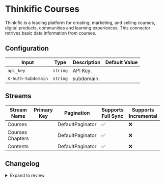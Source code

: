 # Thinkific Courses

Thinkific is a leading platform for creating, marketing, and selling courses, digital products, communities and learning experiences.
This connector retrives basic data information from courses.

## Configuration

| Input | Type | Description | Default Value |
|-------|------|-------------|---------------|
| `api_key` | `string` | API Key.  |  |
| `X-Auth-Subdomain` | `string` | subdomain.  |  |

## Streams
| Stream Name | Primary Key | Pagination | Supports Full Sync | Supports Incremental |
|-------------|-------------|------------|---------------------|----------------------|
| Courses |  | DefaultPaginator | ✅ |  ❌  |
| Courses Chapters |  | DefaultPaginator | ✅ |  ❌  |
| Contents |  | DefaultPaginator | ✅ |  ❌  |

## Changelog

<details>
  <summary>Expand to review</summary>

| Version          | Date              | Pull Request | Subject        |
|------------------|-------------------|--------------|----------------|
| 0.0.21 | 2025-09-17 | [66369](https://github.com/airbytehq/airbyte/pull/66369) | Update dependencies |
| 0.0.20 | 2025-09-09 | [65712](https://github.com/airbytehq/airbyte/pull/65712) | Update dependencies |
| 0.0.19 | 2025-08-24 | [65436](https://github.com/airbytehq/airbyte/pull/65436) | Update dependencies |
| 0.0.18 | 2025-08-16 | [65007](https://github.com/airbytehq/airbyte/pull/65007) | Update dependencies |
| 0.0.17 | 2025-08-02 | [64419](https://github.com/airbytehq/airbyte/pull/64419) | Update dependencies |
| 0.0.16 | 2025-07-26 | [63979](https://github.com/airbytehq/airbyte/pull/63979) | Update dependencies |
| 0.0.15 | 2025-07-19 | [63612](https://github.com/airbytehq/airbyte/pull/63612) | Update dependencies |
| 0.0.14 | 2025-07-12 | [63061](https://github.com/airbytehq/airbyte/pull/63061) | Update dependencies |
| 0.0.13 | 2025-06-28 | [62271](https://github.com/airbytehq/airbyte/pull/62271) | Update dependencies |
| 0.0.12 | 2025-06-21 | [61804](https://github.com/airbytehq/airbyte/pull/61804) | Update dependencies |
| 0.0.11 | 2025-06-14 | [61470](https://github.com/airbytehq/airbyte/pull/61470) | Update dependencies |
| 0.0.10 | 2025-05-24 | [60490](https://github.com/airbytehq/airbyte/pull/60490) | Update dependencies |
| 0.0.9 | 2025-05-10 | [60163](https://github.com/airbytehq/airbyte/pull/60163) | Update dependencies |
| 0.0.8 | 2025-05-04 | [59605](https://github.com/airbytehq/airbyte/pull/59605) | Update dependencies |
| 0.0.7 | 2025-04-27 | [58384](https://github.com/airbytehq/airbyte/pull/58384) | Update dependencies |
| 0.0.6 | 2025-04-12 | [57990](https://github.com/airbytehq/airbyte/pull/57990) | Update dependencies |
| 0.0.5 | 2025-04-05 | [57419](https://github.com/airbytehq/airbyte/pull/57419) | Update dependencies |
| 0.0.4 | 2025-03-29 | [56325](https://github.com/airbytehq/airbyte/pull/56325) | Update dependencies |
| 0.0.3 | 2025-03-08 | [55630](https://github.com/airbytehq/airbyte/pull/55630) | Update dependencies |
| 0.0.2 | 2025-03-01 | [55089](https://github.com/airbytehq/airbyte/pull/55089) | Update dependencies |
| 0.0.1 | 2025-02-20 | | Initial release by [@gueroverde](https://github.com/gueroverde) via Connector Builder |

</details>
